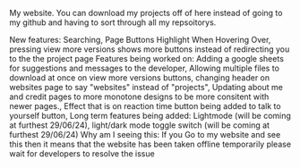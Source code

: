 My website.
You can download my projects off of here instead of going to my github and having to sort through all my repsoitorys.

New features:
    Searching,
    Page Buttons Highlight When Hovering Over,
    pressing view more versions shows more buttons instead of redirecting you to the the project page
Features being worked on:
    Adding a google sheets for suggestions and messages to the developer,
    Allowing multiple files to download at once on view more versions buttons,
    changing header on websites page to say "websites" instead of "projects",
    Updating about me and credit pages to more monotone designs to be more consitent with newer pages.,
    Effect that is on reaction time button being added to talk to yourself button,
Long term features being added:
    Lightmode (will be coming at furthest 29/06/24),
    light/dark mode toggle switch (will be coming at furthest 29/06/24)
Why am I seeing this:
    If you Go to my website and see this then it means that the website has been taken offline temporarily please wait for developers to resolve the issue

